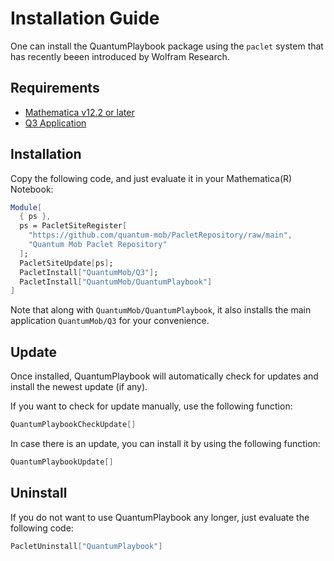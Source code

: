 # Installation Guide

One can install the QuantumPlaybook package using the `paclet` system that has recently beeen introduced by Wolfram Research.

## Requirements

* [Mathematica v12.2 or later](https://www.wolfram.com/mathematica)
* [Q3 Application](https://github.com/quantum-mob/Q3)


## Installation

Copy the following code, and just evaluate it in your Mathematica(R) Notebook:

```Mathematica
Module[
  { ps },
  ps = PacletSiteRegister[
    "https://github.com/quantum-mob/PacletRepository/raw/main",
    "Quantum Mob Paclet Repository"
  ];
  PacletSiteUpdate[ps];
  PacletInstall["QuantumMob/Q3"];
  PacletInstall["QuantumMob/QuantumPlaybook"]
]
```

Note that along with `QuantumMob/QuantumPlaybook`, it also installs the main application `QuantumMob/Q3` for your convenience.


## Update

Once installed, QuantumPlaybook will automatically check for updates and install the newest update (if any).

If you want to check for update manually, use the following function:

```Mathematica
QuantumPlaybookCheckUpdate[]
```

In case there is an update, you can install it by using the following function:

```Mathematica
QuantumPlaybookUpdate[]
```

## Uninstall

If you do not want to use QuantumPlaybook any longer, just evaluate the following code:

```Mathematica
PacletUninstall["QuantumPlaybook"]
```
